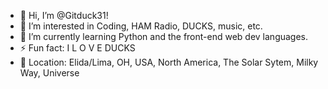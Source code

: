 - 👋 Hi, I’m @Gitduck31!
- 👀 I’m interested in Coding, HAM Radio, DUCKS, music, etc.
- 🌱 I’m currently learning Python and the front-end web dev languages.
- ⚡ Fun fact: I  L O V E  DUCKS
- 📍 Location: Elida/Lima, OH, USA, North America, The Solar Sytem, Milky Way, Universe

<!---
Gitduck31/Gitduck31 is a ✨ special ✨ repository because its `README.md` (this file) appears on your GitHub profile.
You can click the Preview link to take a look at your changes.
--->
